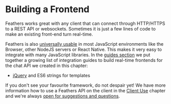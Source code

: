 # Building a Frontend

Feathers works great with any client that can connect through HTTP/HTTPS to a REST API or websockets. Sometimes it is just a few lines of code to make an existing front-end turn real-time.

Feathers is also [universally usable](../clients/feathers.md) in most JavaScript environments like the Browser, other NodeJS servers or React Native. This makes it very easy to integrate with many JavaScript libraries. In the [guides section](../guides/readme.md) we put together a growing list of integration guides to build real-time frontends for the chat API we created in this chapter:

- [jQuery](../guides/jquery.md) and ES6 strings for templates

If you don't see your favourite framework, do not despair yet! We have more information how to use a Feathers API on the client in the [Client Use](../clients/readme.md) chapter and we're always [open for suggestions and questions](../help/readme.md).
